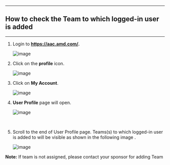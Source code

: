 ***
## How to check the Team to which logged-in user is added
***

1. Login to **https://aac.amd.com/.**

      ![image](https://github.com/amddcgpuce/AMDAcceleratorCloudGuides/assets/137475062/5e90b2dc-1f9d-46e6-a875-980df97f1248)

        
2. Click on the **profile** icon.
    
      ![image](https://github.com/amddcgpuce/AMDAcceleratorCloudGuides/assets/137475062/07c506e1-2563-4647-b45c-41581040e4a7)


3. Click on **My Account**.
   
      ![image](https://github.com/amddcgpuce/AMDAcceleratorCloudGuides/assets/137475062/8373d077-fc68-4b54-af18-fd18046e1775)

          
4. **User Profile** page will open.

   ![image](https://github.com/amddcgpuce/AMDAcceleratorCloudGuides/assets/137475062/7b87b3bc-2782-4a19-a9e9-e8b680703087)
<br/>  

5. Scroll to the end of User Profile page. Teams(s) to which logged-in user is added to will be visible as shown in the following image .


   ![image](https://github.com/amddcgpuce/AMDAcceleratorCloudGuides/assets/137475062/e940f30d-e184-4e40-8a3d-d8b4dd291a0f)

**Note:** If team is not assigned, please contact your sponsor for adding Team
